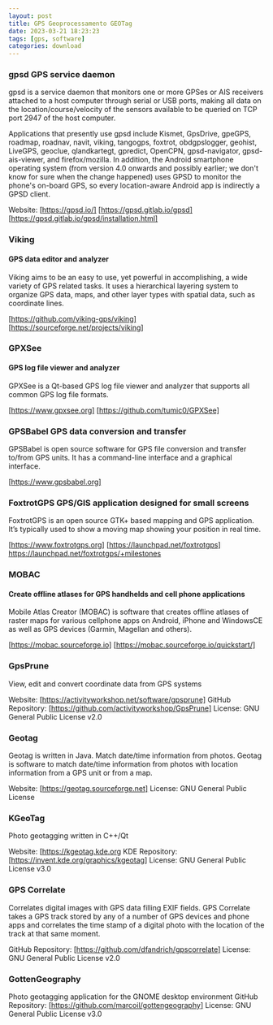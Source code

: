 ```yaml
---
layout: post
title: GPS Geoprocessamento GEOTag
date: 2023-03-21 18:23:23 
tags: [gps, software]
categories: download
---  
```


### gpsd  GPS service daemon
gpsd is a service daemon that monitors one or more GPSes or AIS receivers attached to a host computer through serial or USB ports, making all data on the location/course/velocity of the sensors available to be queried on TCP port 2947 of the host computer.

Applications that presently use gpsd include Kismet, GpsDrive, gpeGPS, roadmap, roadnav, navit, viking, tangogps, foxtrot, obdgpslogger, geohist, LiveGPS, geoclue, qlandkartegt, gpredict, OpenCPN, gpsd-navigator, gpsd-ais-viewer, and firefox/mozilla. In addition, the Android smartphone operating system (from version 4.0 onwards and possibly earlier; we don't know for sure when the change happened) uses GPSD to monitor the phone's on-board GPS, so every location-aware Android app is indirectly a GPSD client.

Website: [https://gpsd.io/]
[https://gpsd.gitlab.io/gpsd]
[https://gpsd.gitlab.io/gpsd/installation.html]

### Viking 
#### GPS data editor and analyzer
Viking aims to be an easy to use, yet powerful in accomplishing, a wide variety of GPS related tasks. It uses a hierarchical layering system to organize GPS data, maps, and other layer types with spatial data, such as coordinate lines.

[https://github.com/viking-gps/viking]
[https://sourceforge.net/projects/viking]

### GPXSee 
#### GPS log file viewer and analyzer
GPXSee is a Qt-based GPS log file viewer and analyzer that supports all common GPS log file formats.

[https://www.gpxsee.org]
[https://github.com/tumic0/GPXSee]

### GPSBabel GPS data conversion and transfer
GPSBabel is open source software for GPS file conversion and transfer to/from GPS units. It has a command-line interface and a graphical interface.

[https://www.gpsbabel.org]

###  FoxtrotGPS  GPS/GIS application designed for small screens
FoxtrotGPS is an open source GTK+ based mapping and GPS application. It’s typically used to show a moving map showing your position in real time.

[https://www.foxtrotgps.org]
[https://launchpad.net/foxtrotgps]
https://launchpad.net/foxtrotgps/+milestones

### MOBAC
#### Create offline atlases for GPS handhelds and cell phone applications
Mobile Atlas Creator (MOBAC) is software that creates offline atlases of raster maps for various cellphone apps on Android, iPhone and WindowsCE as well as GPS devices (Garmin, Magellan and others).

[https://mobac.sourceforge.io]
[https://mobac.sourceforge.io/quickstart/]

### GpsPrune 
View, edit and convert coordinate data from GPS systems

Website: [https://activityworkshop.net/software/gpsprune]
GitHub Repository: [https://github.com/activityworkshop/GpsPrune]
License: GNU General Public License v2.0
	
	
### Geotag	
Geotag is written in Java. Match date/time information from photos. Geotag is software to match date/time information from photos with location information from a GPS unit or from a map.

Website: [https://geotag.sourceforge.net]
License: GNU General Public License


### KGeoTag	
Photo geotagging written in C++/Qt

Website: [https://kgeotag.kde.org
KDE Repository: [https://invent.kde.org/graphics/kgeotag]
License: GNU General Public License v3.0

### GPS Correlate	
Correlates digital images with GPS data filling EXIF fields. GPS Correlate takes a GPS track stored by any of a number of GPS devices and phone apps and correlates the time stamp of a digital photo with the location of the track at that same moment.


GitHub Repository: [https://github.com/dfandrich/gpscorrelate]
License: GNU General Public License v2.0



### GottenGeography	

Photo geotagging application for the GNOME desktop environment
GitHub Repository:  [https://github.com/marcoil/gottengeography]
License: GNU General Public License v3.0


